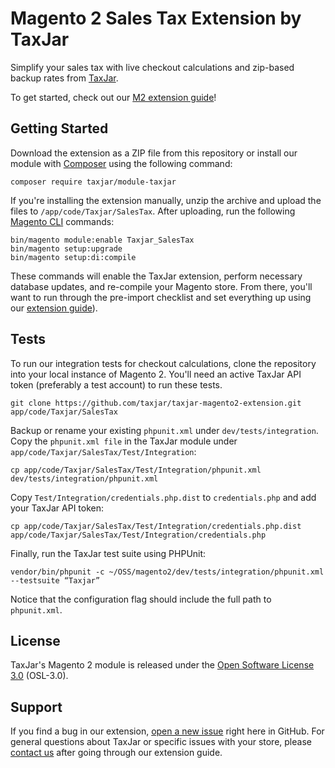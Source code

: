 # Magento 2 Sales Tax Extension by TaxJar

Simplify your sales tax with live checkout calculations and zip-based backup rates from [TaxJar](http://www.taxjar.com).

To get started, check out our [M2 extension guide](http://www.taxjar.com/guides/integrations/magento2/)!

## Getting Started

Download the extension as a ZIP file from this repository or install our module with [Composer](https://getcomposer.org/) using the following command:

```
composer require taxjar/module-taxjar
```

If you're installing the extension manually, unzip the archive and upload the files to `/app/code/Taxjar/SalesTax`. After uploading, run the following [Magento CLI](http://devdocs.magento.com/guides/v2.0/config-guide/cli/config-cli-subcommands.html) commands:

```
bin/magento module:enable Taxjar_SalesTax
bin/magento setup:upgrade
bin/magento setup:di:compile
```

These commands will enable the TaxJar extension, perform necessary database updates, and re-compile your Magento store. From there, you'll want to run through the pre-import checklist and set everything up using our [extension guide](http://www.taxjar.com/guides/integrations/magento2/)).

## Tests

To run our integration tests for checkout calculations, clone the repository into your local instance of Magento 2. You'll need an active TaxJar API token (preferably a test account) to run these tests.

```
git clone https://github.com/taxjar/taxjar-magento2-extension.git app/code/Taxjar/SalesTax
```

Backup or rename your existing `phpunit.xml` under `dev/tests/integration`. Copy the `phpunit.xml file` in the TaxJar module under `app/code/Taxjar/SalesTax/Test/Integration`:

```
cp app/code/Taxjar/SalesTax/Test/Integration/phpunit.xml dev/tests/integration/phpunit.xml
```

Copy `Test/Integration/credentials.php.dist` to `credentials.php` and add your TaxJar API token:

```
cp app/code/Taxjar/SalesTax/Test/Integration/credentials.php.dist app/code/Taxjar/SalesTax/Test/Integration/credentials.php
```

Finally, run the TaxJar test suite using PHPUnit:

```
vendor/bin/phpunit -c ~/OSS/magento2/dev/tests/integration/phpunit.xml --testsuite “Taxjar”
```

Notice that the configuration flag should include the full path to `phpunit.xml`.

## License

TaxJar's Magento 2 module is released under the [Open Software License 3.0](https://opensource.org/licenses/OSL-3.0) (OSL-3.0).

## Support

If you find a bug in our extension, [open a new issue](https://github.com/taxjar/taxjar-magento2-extension/issues/new) right here in GitHub. For general questions about TaxJar or specific issues with your store, please [contact us](http://www.taxjar.com/contact/) after going through our extension guide.